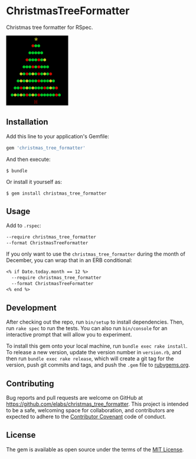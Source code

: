 # ChristmasTreeFormatter

Christmas tree formatter for RSpec.

![Example](./tree.png?raw=true)

## Installation

Add this line to your application's Gemfile:

```ruby
gem 'christmas_tree_formatter'
```

And then execute:

    $ bundle

Or install it yourself as:

    $ gem install christmas_tree_formatter

## Usage

Add to `.rspec`:

```
--require christmas_tree_formatter
--format ChristmasTreeFormatter
```

If you only want to use the `christmas_tree_formatter`
during the month of December,
you can wrap that in an ERB conditional:

```
<% if Date.today.month == 12 %>
  --require christmas_tree_formatter
  --format ChristmasTreeFormatter
<% end %>
```

## Development

After checking out the repo, run `bin/setup` to install dependencies. Then, run
`rake spec` to run the tests. You can also run `bin/console` for an interactive
prompt that will allow you to experiment.

To install this gem onto your local machine, run `bundle exec rake install`. To
release a new version, update the version number in `version.rb`, and then run
`bundle exec rake release`, which will create a git tag for the version, push
git commits and tags, and push the `.gem` file to
[rubygems.org](https://rubygems.org).

## Contributing

Bug reports and pull requests are welcome on GitHub at
<https://github.com/elabs/christmas_tree_formatter>. This project is intended
to be a safe, welcoming space for collaboration, and contributors are expected
to adhere to the [Contributor Covenant](http://contributor-covenant.org) code
of conduct.

## License

The gem is available as open source under the terms of the [MIT License](http://opensource.org/licenses/MIT).

